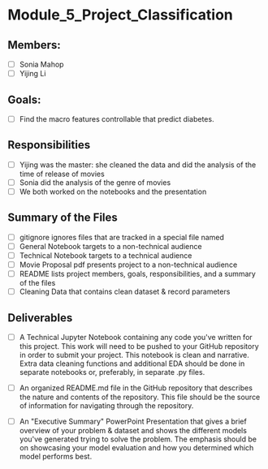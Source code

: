 # Module_5_Project_Classification

## Members:

 - [ ] Sonia Mahop
 - [ ] Yijing Li

## Goals:

 - [ ] Find the macro features controllable that predict diabetes.

## Responsibilities

 - [ ] Yijing was the master: she cleaned the data and did the analysis of the time of release of movies
 - [ ] Sonia did the analysis of the genre of movies 
 - [ ] We both worked on the notebooks and the presentation

## Summary of the Files

 - [ ] gitignore ignores files that are tracked in a special file named 
 - [ ] General Notebook targets to a non-technical audience 
 - [ ] Technical Notebook targets to a technical audience
 - [ ] Movie Proposal pdf presents project to a non-technical audience
 - [ ] README lists project members, goals, responsibilities, and a summary of the files
 - [ ] Cleaning Data that contains clean dataset & record parameters
 
 ## Deliverables
 - [ ] A Technical Jupyter Notebook containing any code you've written for this project. This work will need to be pushed to your GitHub repository in order to submit your project. This notebook is clean and narrative. Extra data cleaning functions and additional EDA should be done in separate notebooks or, preferably, in separate .py files.

 - [ ] An organized README.md file in the GitHub repository that describes the nature and contents of the repository. This file should be the source of information for navigating through the repository.

 - [ ] An "Executive Summary" PowerPoint Presentation that gives a brief overview of your problem & dataset and shows the different models you've generated trying to solve the problem. The emphasis should be on showcasing your model evaluation and how you determined which model performs best.
